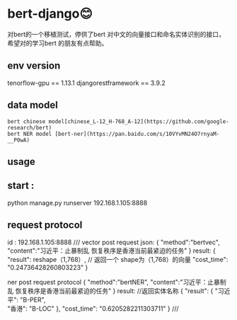 # bert-django:blush:
 对bert的一个移植测试，停供了bert 对中文的向量接口和命名实体识别的接口，希望对的学习bert 的朋友有点帮助。

## env version
  tenorflow-gpu == 1.13.1
  djangorestframework == 3.9.2
  
## data model 
    bert chinese model[chinese_L-12_H-768_A-12](https://github.com/google-research/bert)
    bert NER model [bert-ner](https://pan.baidu.com/s/10VYvMN24O7rnyaM-__P0wA)

## usage
  ## start :
  python  manage.py runserver 192.168.1.105:8888
  
  ## request protocol
  id : 192.168.1.105:8888
 /// vector post request json:
    {
      "method":"bertvec",
      "content":"习近平：止暴制乱 恢复秩序是香港当前最紧迫的任务"
    }
  result:
    {
        "result": reshape（1,768）, // 返回一个 shape为（1,768）的向量
        "cost_time": "0.24736428260803223"
    }
  
  ner post request protocol
    {
      "method":"bertNER",
      "content":"习近平：止暴制乱 恢复秩序是香港当前最紧迫的任务"
    }
  result: //返回实体名称
    {
        "result": {
            "习近平": "B-PER",  
            "香港": "B-LOC"
        },
        "cost_time": "0.6205282211303711"
    }
     /// 
    
